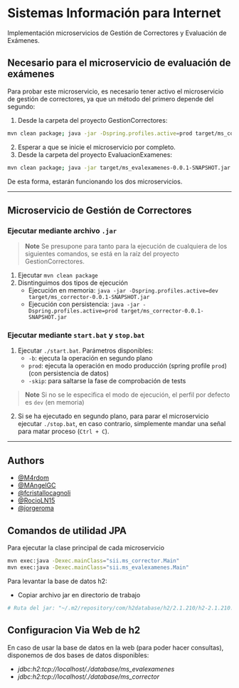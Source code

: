 
# Sistemas Información para Internet

Implementación microservicios de Gestión de Correctores y Evaluación de Exámenes.
## Necesario para el microservicio de evaluación de exámenes
Para probar este microservicio, es necesario tener activo el microservicio de gestión de correctores, ya que un método del primero depende del segundo:
1. Desde la carpeta del proyecto GestionCorrectores: 
```bash
mvn clean package; java -jar -Dspring.profiles.active=prod target/ms_corrector-0.0.1-SNAPSHOT.jar
```
2. Esperar a que se inicie el microservicio por completo.
3. Desde la carpeta del proyecto EvaluacionExamenes: 
```bash 
mvn clean package; java -jar target/ms_evalexamenes-0.0.1-SNAPSHOT.jar
```
De esta forma, estarán funcionando los dos microservicios.
- - -
## Microservicio de Gestión de Correctores
### Ejecutar mediante archivo `.jar`

> **Note**
> Se presupone para tanto para la ejecución de cualquiera de los siguientes comandos, se está en la raíz del proyecto GestionCorrectores.
1. Ejecutar `mvn clean package`
2. Disntinguimos dos tipos de ejecución
    - Ejecución en memoria: `java -jar -Dspring.profiles.active=dev target/ms_corrector-0.0.1-SNAPSHOT.jar`
    - Ejecución con persistencia: `java -jar -Dspring.profiles.active=prod target/ms_corrector-0.0.1-SNAPSHOT.jar`

### Ejecutar mediante `start.bat` y `stop.bat`
1. Ejecutar `./start.bat`. Parámetros disponibles:
    - `-b`: ejecuta la operación en segundo plano
    - `prod`: ejecuta la operación en modo producción (spring profile `prod`) (con persistencia de datos)
    - `-skip`: para saltarse la fase de comprobación de tests
> **Note**
> Si no se le especifica el modo de ejecución, el perfil por defecto es `dev` (en memoria)
2. Si se ha ejecutado en segundo plano, para parar el microservicio ejecutar `./stop.bat`, en caso contrario, simplemente mandar una señal para matar proceso (`Ctrl + C`).
- - -
## Authors

- [@M4rdom](https://www.github.com/M4rdom)
- [@MAngelGC](https://www.github.com/MAngelGC)
- [@fcristallocagnoli](https://www.github.com/fcristallocagnoli)
- [@RocioLN15](https://github.com/RocioLN15)
- [@jorgeroma](https://github.com/jorgeroma)

## Comandos de utilidad JPA

Para ejecutar la clase principal de cada microservicio
```bash
mvn exec:java -Dexec.mainClass="sii.ms_corrector.Main"
mvn exec:java -Dexec.mainClass="sii.ms_evalexamenes.Main"
```

Para levantar la base de datos h2:
- Copiar archivo jar en directorio de trabajo
```bash
# Ruta del jar: "~/.m2/repository/com/h2database/h2/2.1.210/h2-2.1.210.jar"
```
## Configuracion Via Web de h2
En caso de usar la base de datos en la web (para poder hacer consultas), disponemos de dos bases de datos disponibles:
- *jdbc:h2:tcp://localhost/./database/ms_evalexamenes*
- *jdbc:h2:tcp://localhost/./database/ms_corrector*